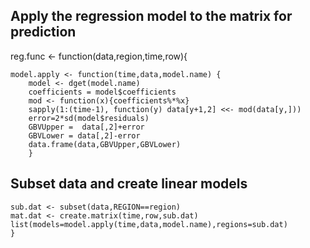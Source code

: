 
## Apply the regression model to the matrix for prediction
reg.func <- function(data,region,time,row){
    
	model.apply <- function(time,data,model.name) {
		model <- dget(model.name)
		coefficients = model$coefficients
    	mod <- function(x){coefficients%*%x}
    	sapply(1:(time-1), function(y) data[y+1,2] <<- mod(data[y,]))
    	error=2*sd(model$residuals)
    	GBVUpper =  data[,2]+error
    	GBVLower = data[,2]-error
    	data.frame(data,GBVUpper,GBVLower)
    	}

## Subset data and create linear models
    sub.dat <- subset(data,REGION==region)
    mat.dat <- create.matrix(time,row,sub.dat)
	list(models=model.apply(time,data,model.name),regions=sub.dat)
	}


